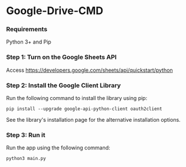 # Google-Drive-CMD

### Requirements
Python 3+ and Pip

### Step 1: Turn on the Google Sheets API
Access https://developers.google.com/sheets/api/quickstart/python

### Step 2: Install the Google Client Library
Run the following command to install the library using pip:

```shell
pip install --upgrade google-api-python-client oauth2client
```

See the library's installation page for the alternative installation options.


### Step 3: Run it
Run the app using the following command:

```python
python3 main.py
